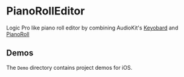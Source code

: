 # PianoRollEditor

Logic Pro like piano roll editor by combining AudioKit's [Keyobard](https://github.com/AudioKit/Keyboard) and [PianoRoll](https://github.com/AudioKit/PianoRoll)

## Demos

The `Demo` directory contains project demos for iOS.
